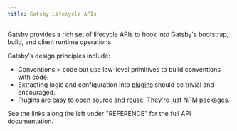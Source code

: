 ```yaml
---
title: Gatsby Lifecycle APIs
---
```


Gatsby provides a rich set of lifecycle APIs to hook into Gatsby's bootstrap, build, and
client runtime operations.

Gatsby's design principles include:

* Conventions > code but use low-level primitives to build conventions with code.
* Extracting logic and configuration into [plugins](/docs/docs/plugins.md) should be trivial and encouraged.
* Plugins are easy to open source and reuse. They're just NPM packages.

See the links along the left under "REFERENCE" for the full API documentation.
